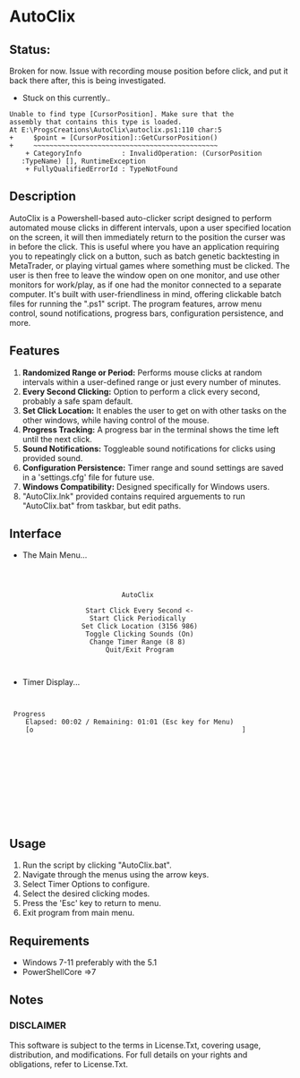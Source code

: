 # AutoClix
## Status:
Broken for now. Issue with recording mouse position before click, and put it back there after, this is being investigated.
- Stuck on this currently..
```
Unable to find type [CursorPosition]. Make sure that the 
assembly that contains this type is loaded.
At E:\ProgsCreations\AutoClix\autoclix.ps1:110 char:5
+     $point = [CursorPosition]::GetCursorPosition()
+     ~~~~~~~~~~~~~~~~~~~~~~~~~~~~~~~~~~~~~~~~~~~~~~
    + CategoryInfo          : InvalidOperation: (CursorPosition 
   :TypeName) [], RuntimeException
    + FullyQualifiedErrorId : TypeNotFound
 ```

## Description

AutoClix is a Powershell-based auto-clicker script designed to perform automated mouse clicks in different intervals, upon a user specified location on the screen, it will then immediately return to the position the curser was in before the click. This is useful where you have an application requiring you to repeatingly click on a button, such as batch genetic backtesting in MetaTrader, or playing virtual games where something must be clicked. The user is then free to leave the window open on one monitor, and use other monitors for work/play, as if one had the monitor connected to a separate computer. It's built with user-friendliness in mind, offering clickable batch files for running the ".ps1" script. The program features, arrow menu control, sound notifications, progress bars, configuration persistence, and more.

## Features

1. **Randomized Range or Period:** Performs mouse clicks at random intervals within a user-defined range or just every number of minutes.
2. **Every Second Clicking:** Option to perform a click every second, probably a safe spam default.
3. **Set Click Location:** It enables the user to get on with other tasks on the other windows, while having control of the mouse.
3. **Progress Tracking:** A progress bar in the terminal shows the time left until the next click.
4. **Sound Notifications:** Toggleable sound notifications for clicks using provided sound.
5. **Configuration Persistence:** Timer range and sound settings are saved in a 'settings.cfg' file for future use.
6. **Windows Compatibility:** Designed specifically for Windows users.
7. "AutoClix.lnk" provided contains required arguements to run "AutoClix.bat" from taskbar, but edit paths. 

## Interface
- The Main Menu...
```



                            AutoClix

                   Start Click Every Second <-
                    Start Click Periodically
                  Set Click Location (3156 986)
                   Toggle Clicking Sounds (On)
                    Change Timer Range (8 8)
                        Quit/Exit Program



```
- Timer Display...
```


 Progress
    Elapsed: 00:02 / Remaining: 01:01 (Esc key for Menu)
    [o                                                    ]                                                                       












```

## Usage

1. Run the script by clicking "AutoClix.bat".
2. Navigate through the menus using the arrow keys.
3. Select Timer Options to configure.
4. Select the desired clicking modes.
5. Press the 'Esc' key to return to menu.
6. Exit program from main menu.

## Requirements

- Windows 7-11 preferably with the 5.1 
- PowerShellCore =>7

## Notes

### DISCLAIMER
This software is subject to the terms in License.Txt, covering usage, distribution, and modifications. For full details on your rights and obligations, refer to License.Txt.
